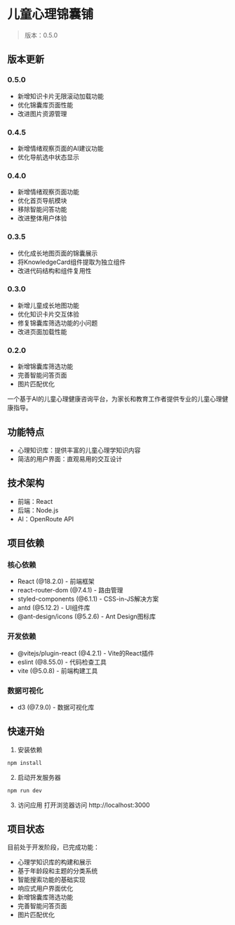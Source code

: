 # 儿童心理锦囊铺

> 版本：0.5.0

## 版本更新

### 0.5.0
- 新增知识卡片无限滚动加载功能
- 优化锦囊库页面性能
- 改进图片资源管理

### 0.4.5
- 新增情绪观察页面的AI建议功能
- 优化导航选中状态显示

### 0.4.0
- 新增情绪观察页面功能
- 优化首页导航模块
- 移除智能问答功能
- 改进整体用户体验

### 0.3.5
- 优化成长地图页面的锦囊展示
- 将KnowledgeCard组件提取为独立组件
- 改进代码结构和组件复用性

### 0.3.0
- 新增儿童成长地图功能
- 优化知识卡片交互体验
- 修复锦囊库筛选功能的小问题
- 改进页面加载性能

### 0.2.0
- 新增锦囊库筛选功能
- 完善智能问答页面
- 图片匹配优化

一个基于AI的儿童心理健康咨询平台，为家长和教育工作者提供专业的儿童心理健康指导。

## 功能特点

- 心理知识库：提供丰富的儿童心理学知识内容
- 简洁的用户界面：直观易用的交互设计

## 技术架构

- 前端：React
- 后端：Node.js
- AI：OpenRoute API

## 项目依赖

### 核心依赖
- React (@18.2.0) - 前端框架
- react-router-dom (@7.4.1) - 路由管理
- styled-components (@6.1.1) - CSS-in-JS解决方案
- antd (@5.12.2) - UI组件库
- @ant-design/icons (@5.2.6) - Ant Design图标库

### 开发依赖
- @vitejs/plugin-react (@4.2.1) - Vite的React插件
- eslint (@8.55.0) - 代码检查工具
- vite (@5.0.8) - 前端构建工具

### 数据可视化
- d3 (@7.9.0) - 数据可视化库

## 快速开始

1. 安装依赖
```bash
npm install
```

2. 启动开发服务器
```bash
npm run dev
```

3. 访问应用
打开浏览器访问 http://localhost:3000

## 项目状态

目前处于开发阶段，已完成功能：
- 心理学知识库的构建和展示
- 基于年龄段和主题的分类系统
- 智能搜索功能的基础实现
- 响应式用户界面优化
- 新增锦囊库筛选功能
- 完善智能问答页面
- 图片匹配优化

